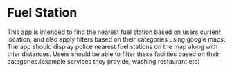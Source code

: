 # Fuel Station
This app is intended to find the nearest fuel station based on users current location, and also apply filters based on their categories using google maps.
The app should display police nearest fuel stations on the map along with thier distances.
Users should be able to filter these facilties based on their categories.(example services they provide, washing,restaurant etc)
